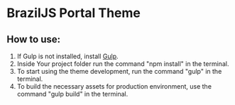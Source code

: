 #  BrazilJS Portal Theme

## How to use:

1. If Gulp is not installed, install [Gulp](http://gulpjs.com/).
2. Inside Your project folder run the command "npm install" in the terminal.
3. To start using the theme development, run the command "gulp" in the terminal.
4. To build the necessary assets for production environment, use the command "gulp build" in the terminal.